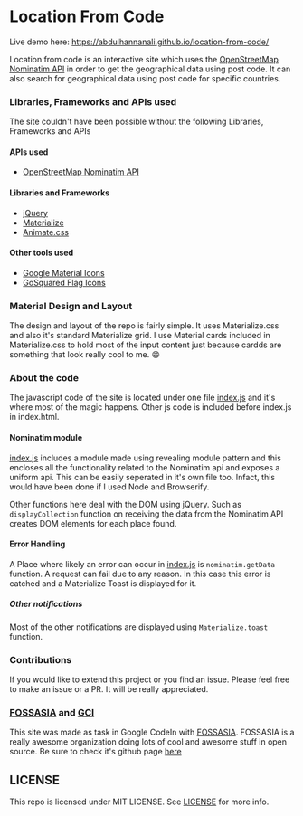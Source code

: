# Location From Code

Live demo here: https://abdulhannanali.github.io/location-from-code/

Location from code is an interactive site which uses the [OpenStreetMap Nominatim API](http://wiki.openstreetmap.org/wiki/Nominatim) in order to get the geographical data using post code. It can also search for geographical data using post code for specific countries. 

### Libraries, Frameworks and APIs used
The site couldn't have been possible without the following Libraries, Frameworks and APIs

#### APIs used
- [OpenStreetMap Nominatim API](http://wiki.openstreetmap.org/wiki/Nominatim)

#### Libraries and Frameworks
- [jQuery](http://jquery.com)
- [Materialize](http://materializecss.com)
- [Animate.css](https://daneden.github.io/animate.css/)

#### Other tools used
- [Google Material Icons](https://www.google.com/design/icons/)
- [GoSquared Flag Icons](https://www.gosquared.com/resources/flag-icons/)


### Material Design and Layout
The design and layout of the repo is fairly simple. It uses Materialize.css and also it's standard Materialize grid. I use Material cards included in Materialize.css to hold most of the input content just because cardds are something that look really cool to me. :smile:     	


### About the code
The javascript code of the site is located under one file [index.js](js/index.js) and it's where most of the magic happens. Other js code is included before index.js in index.html.

#### Nominatim module
[index.js](js/index.js) includes a module made using revealing module pattern and this encloses all the functionality related to the Nominatim api and exposes a uniform api. This can be easily seperated in it's own file too. Infact, this would have been done if I used Node and Browserify. 

Other functions here deal with the DOM using jQuery. Such as `displayCollection` function on receiving the data from the Nominatim API creates DOM elements for each place found.

#### Error Handling
A Place where likely an error can occur in [index.js](js/index.js) is `nominatim.getData` function. A request can fail due to any reason. In this case this error is catched and a Materialize Toast is displayed for it. 

#####  Other notifications
Most of the other notifications are displayed using `Materialize.toast` function. 

### Contributions
If you would like to extend this project or you find an issue. Please feel free to make an issue or a PR. It will be really appreciated.

### [FOSSASIA](https://fossasia.org) and [GCI](https://codein.withgoogle.com)
This site was made as task in Google CodeIn with [FOSSASIA](https://fossasia.org). FOSSASIA is a really awesome organization doing lots of cool and awesome stuff in open source. Be sure to check it's github page [here](https://fossasia.github.iio)

## LICENSE
This repo is licensed under MIT LICENSE. See [LICENSE](LICENSE) for more info.